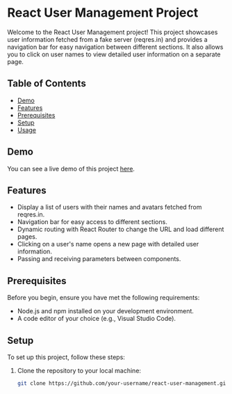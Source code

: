 # React User Management Project

Welcome to the React User Management project! This project showcases user information fetched from a fake server (reqres.in) and provides a navigation bar for easy navigation between different sections. It also allows you to click on user names to view detailed user information on a separate page.

## Table of Contents
- [Demo](#demo)
- [Features](#features)
- [Prerequisites](#prerequisites)
- [Setup](#setup)
- [Usage](#usage)

## Demo

You can see a live demo of this project [here](link-to-live-demo).

## Features

- Display a list of users with their names and avatars fetched from reqres.in.
- Navigation bar for easy access to different sections.
- Dynamic routing with React Router to change the URL and load different pages.
- Clicking on a user's name opens a new page with detailed user information.
- Passing and receiving parameters between components.

## Prerequisites

Before you begin, ensure you have met the following requirements:

- Node.js and npm installed on your development environment.
- A code editor of your choice (e.g., Visual Studio Code).

## Setup

To set up this project, follow these steps:

1. Clone the repository to your local machine:

   ```bash
   git clone https://github.com/your-username/react-user-management.git
